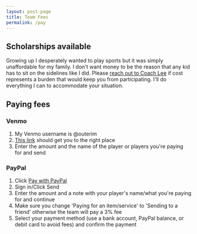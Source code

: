 ```yaml
---
layout: post-page
title: Team Fees
permalink: /pay
--- 
```


## Scholarships available
Growing up I desperately wanted to play sports but it was simply unaffordable for my family. I don't want money to be the reason that any kid has to sit on the sidelines like I did. Please <a href="mailto:chimera.ulti@gmail.com">reach out to Coach Lee</a> if cost represents a burden that would keep you from participating. I'll do everything I can to accommodate your situation.

## Paying fees

### Venmo

1. My Venmo username is @outerim
2. [This link](https://www.venmo.com/outerim) should get you to the right place
3. Enter the amount and the name of the player or players you're paying for and send

### PayPal

1. Click <a href="https://paypal.me/ChimeraUltimate" target="_blank">Pay with PayPal</a>
2. Sign in/Click Send
3. Enter the amount and a note with your player's name/what you're paying for and continue
4. Make sure you change 'Paying for an item/service' to 'Sending to a friend' otherwise the team will pay a 3% fee
5. Select your payment method (use a bank account, PayPal balance, or debit card to avoid fees) and confirm the payment
